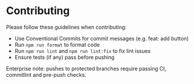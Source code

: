 # Contributing

Please follow these guidelines when contributing:

- Use Conventional Commits for commit messages (e.g. feat: add button)
- Run `npm run format` to format code
- Run `npm run lint` and `npm run lint:fix` to fix lint issues
- Ensure tests (if any) pass before pushing

Enterprise note: pushes to protected branches require passing CI, commitlint and pre-push checks.
